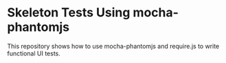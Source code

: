 # Skeleton Tests Using mocha-phantomjs

This repository shows how to use mocha-phantomjs and require.js to write functional UI tests.
